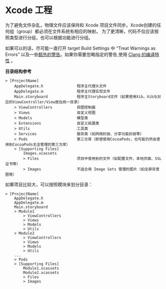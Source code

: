 # Xcode 工程

为了避免文件杂乱，物理文件应该保持和 Xcode 项目文件同步。Xcode创建的任何组（group）都必须在文件系统有相应的映射。 为了更清晰，代码不仅应该按照类型进行分组，也可以根据功能进行分组。

如果可以的话，尽可能一直打开 target Build Settings 中 “Treat Warnings as Errors” 以及一些[额外的警告][Xcode-project_1]。如果你需要忽略指定的警告,使用 [Clang 的编译特性][Xcode-project_2] 。

[Xcode-project_1]:http://boredzo.org/blog/archives/2009-11-07/warnings
[Xcode-project_2]:http://clang.llvm.org/docs/UsersManual.html#controlling-diagnostics-via-pragmas

**目录结构参考**

```
> [ProjectName]
    AppDelegate.h               程序主代理头文件
    AppDelegate.m               程序主代理实现文件
    Main.storyboard             程序主Storyboard文件（如果使用Xib，Xib与对应的ViewController/View放在统一目录）
    > ViewControllers           视图控制器
    > Views                     自定义视图
    > Models                    模型类
    > Extensions                自定义拓展类
    > Utils                     工具类
    > Services                  服务类（如网络封装、分享功能封装等）
    > Pods                      第三方库（即使使用CocoaPods，也可能仍然会使用到CocoaPods无法管理的第三方库）
    > [Supporting Files]
        Images.xcassets 
        > Files                 项目中使用到的文件（如配置文件、本地页面、SSL证书等）
        > Images                不适合用 Image Sets 管理的图片（如全屏背景图等）
```

如果项目比较大，可以按照模块来划分目录：

```
> [ProjectName]
    AppDelegate.h
    AppDelegate.m
    Main.storyboard
    > Module1
        > ViewControllers
        > Views
        > Models
        > Utils
    > Module2
        > ViewControllers
        > Views
        > Models
        > Utils
    ...
    > Pods
    > [Supporting Files]
        Module1.xcassets
        Module2.xcassets
        > Files
        > Images
```
